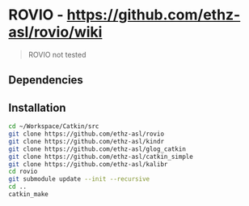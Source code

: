 ROVIO - https://github.com/ethz-asl/rovio/wiki
===========================

> ROVIO not tested

Dependencies
-----------

Installation
-----------

```bash
cd ~/Workspace/Catkin/src
git clone https://github.com/ethz-asl/rovio
git clone https://github.com/ethz-asl/kindr
git clone https://github.com/ethz-asl/glog_catkin
git clone https://github.com/ethz-asl/catkin_simple
git clone https://github.com/ethz-asl/kalibr
cd rovio
git submodule update --init --recursive
cd ..
catkin_make
```
